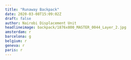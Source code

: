```yaml
---
title: "Runaway Backpack"
date: 2020-03-08T15:09:02Z
draft: false
author: Nairobi Displacement Unit
headlineimage: backpack/1876x800_MASTER_0044_Layer_2.jpg
amsterdam: r
barcelona: g
belgium: r
geneva: r
paris: r
---
```

